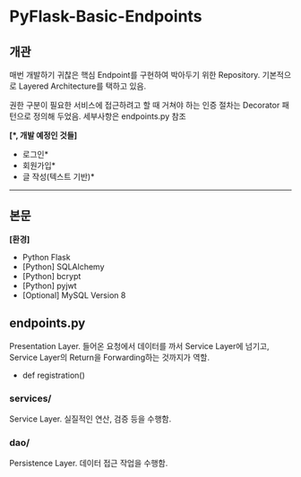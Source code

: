 # PyFlask-Basic-Endpoints
## 개관
매번 개발하기 귀찮은 핵심 Endpoint를 구현하여 박아두기 위한 Repository.
기본적으로 Layered Architecture를 택하고 있음.

권한 구분이 필요한 서비스에 접근하려고 할 때 거쳐야 하는 인증 절차는
Decorator 패턴으로 정의해 두었음.
세부사항은 endpoints.py 참조

**[*, 개발 예정인 것들]**
- 로그인*
- 회원가입*
- 글 작성(텍스트 기반)*
---
## 본문
**[환경]**
- Python Flask
- [Python] SQLAlchemy
- [Python] bcrypt
- [Python] pyjwt
- [Optional] MySQL Version 8
## endpoints.py
Presentation Layer.
들어온 요청에서 데이터를 까서 Service Layer에 넘기고,
Service Layer의 Return을 Forwarding하는 것까지가 역할.
- def registration()
### services/
Service Layer.
실질적인 연산, 검증 등을 수행함.
### dao/
Persistence Layer.
데이터 접근 작업을 수행함.